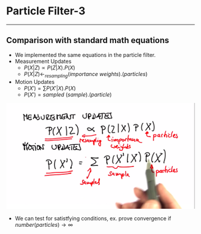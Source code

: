 # Particle Filter-3

---

## Comparison with standard math equations
- We implemented the same equations in the particle filter.
- Measurement Updates
  - $P(X|Z) \propto P(Z|X).P(X)$
  - $P(X|Z) \leftarrow_{resampling} (importance \ weights).(particles)$
- Motion Updates
  - $P(X')=\sum P(X'|X).P(X)$
  - $P(X')=sampled \ (sample).(particle)$

![](Screenshots/9.png)

- We can test for satistfying conditions, ex. prove convergence if $number(particles) \rightarrow \infty$
